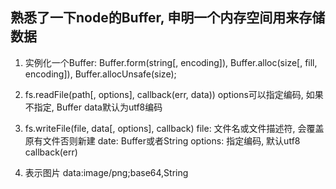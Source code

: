 ## 熟悉了一下node的Buffer, 申明一个内存空间用来存储数据
1. 实例化一个Buffer: Buffer.form(string[, encoding]), Buffer.alloc(size[, fill, encoding]), Buffer.allocUnsafe(size);

2. fs.readFile(path[, options], callback(err, data))
	options可以指定编码, 如果不指定, Buffer data默认为utf8编码

3. fs.writeFile(file, data[, options], callback)
	file: 文件名或文件描述符, 会覆盖原有文件否则新建
	date: Buffer或者String
	options: 指定编码, 默认utf8
	callback(err)

4. 表示图片
	data:image/png;base64,String


